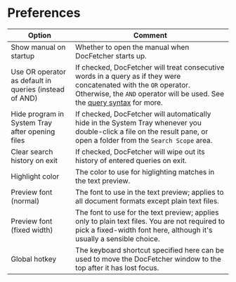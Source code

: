 Preferences
===========
Option  |  Comment
--------|---------
Show manual on startup  |  Whether to open the manual when DocFetcher starts up.
Use OR operator as default in queries (instead of AND)  |  If checked, DocFetcher will treat consecutive words in a query as if they were concatenated with the `OR` operator. Otherwise, the `AND` operator will be used. See the [query syntax](Query_Syntax.html) for more.
Hide program in System Tray after opening files  |  If checked, DocFetcher will automatically hide in the System Tray whenever you double-click a file on the result pane, or open a folder from the `Search Scope` area.
Clear search history on exit  |  If checked, DocFetcher will wipe out its history of entered queries on exit.
Highlight color  |  The color to use for higlighting matches in the text preview.
Preview font (normal)  |  The font to use in the text preview; applies to all document formats except plain text files.
Preview font (fixed width)  |  The font to use for the text preview; applies only to plain text files. You are not required to pick a fixed-width font here, although it's usually a sensible choice.
Global hotkey  |  The keyboard shortcut specified here can be used to move the DocFetcher window to the top after it has lost focus.
